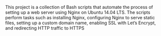 This project is a collection of Bash scripts that automate the process of setting up a web server using Nginx on Ubuntu 14.04 LTS. The scripts perform tasks such as installing Nginx, configuring Nginx to serve static files, setting up a custom domain name, enabling SSL with Let’s Encrypt, and redirecting HTTP traffic to HTTPS
